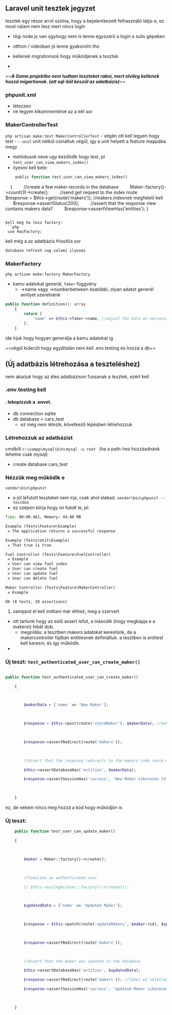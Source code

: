 ## Laravel unit tesztek jegyzet

tesztek egy része arról szólna, hogy a bejelentkezett felhasználó látja-e, ez most nálam nem lesz mert nincs login
- régi node.js van úgyhogy nem is lenne egyszerű  a login a sulis gépeken
- otthon / videóban jó lenne gyakorolni tho

- kellenek migrationsok hogy működjenek a tesztek
-
==***A Game projektbe nem tudtam teszteket rakni, mert elvileg kellenek hozzá migartionok. (ott sql-ből készül az adatbázis)***==
### phpunit.xml
- létezzen
- ne legyen kikommentelve az a két sor

### MakerControllerTest
`php artisan make:test MakerControllerTest`
	 - végén ott kell legyen hogy test
	 - `--unit` unit nélkül csináltuk végül, így a unit helyett a feature mappába megy
	 
- metódusok neve ugy kezdődik hogy test, pl `test_user_can_view_makers_index()`
- ilyesmi kell bele:
  ```php
   public function test_user_can_view_makers_index()
    {
        //create a few maker records in the database
        Maker::factory()->count(3)->create();
        //send get request to the index route
        $response = $this->get(route('makers')); //makers.indexnek megfelelő kell
        $response->assertStatus(200);
        //assert that the response view contains makers data?
        $response->assertViewHas('entities');
	}
```

kell még ha lesz factory:
```php
 use HasFactory;
```

kell még a az adatbázis frissítős sor
```php
database refresh vag valami ilyesmi
```
### MakerFactory
 `php artisan make:factory MakerFactory`
- kamu adatokat generál, `faker` függvény
	- ->name vagy ->numberbetween ésatöbbi, olyan adatot generél amilyet szeretnénk

```php
public function definition(): array
    {
        return [
            'name' => $this->faker->name, //adjust the data as neccessary
        ];
    }
```

ide írjuk hogy hogyan generálja a kamu adatokat ig

==végül kiderült hogy egyáltalán nem kell .env.testing és hozzá a db==
## (Új adatbázis létrehozása a teszteléshez)
nem akarjuk hogy az éles adatbázison fussanak a tesztek, ezért kell
### .env.testing kell
#### . lekopizzuk a .envet. 
- db connection sqlite
- db database = cars_test
	- ez még nem létezik, következő lépésben létrehozzuk

### Létrehozzuk az adatbázist
cmdből `c:\xampp\mysql\bin\mysql -u root `
(ha a path-hez hozzáadnánk lehetne csak mysql)
- create database cars_test




### Nézzük meg működik e
`vendor\bin\phpunit`
- a jól lefutott teszteket nem írja, csak ahol elakad.
`vendor\bin\phpunit --testdox`
- ez szépen kiírja hogy mi futott le, pl:

```cmd
Time: 00:00.461, Memory: 44.00 MB

Example (Tests\Feature\Example)
 ✔ The application returns a successful response

Example (Tests\Unit\Example)
 ✔ That true is true

Fuel Controller (Tests\Feature\FuelController)
 ✔ Example
 ✔ User can view fuel index
 ✔ User can create fuel
 ✔ User can update fuel
 ✔ User can delete fuel

Maker Controller (Tests\Feature\MakerController)
 ✔ Example

OK (8 tests, 20 assertions)
```

1. xamppot el kell indítani már ehhez, meg a szervert
- ott tartunk hogy az eslő assert lefut, a második (hogy megkapja e a makerst) hibát dob.
	- megoldás: a tesztben makers adatokat kerestünk, de a makercontroller fájlban entitiesnek definiáltuk. a tesztben is entitest kell keresni, és így működik.
- 



### Új teszt: `test_authenticated_user_can_create_maker()`

```php

public function test_authenticated_user_can_create_maker()

    {

  

        $makerData = ['name' => 'New Maker'];

  

        $response = $this->post(route('storeMaker'), $makerData); //makers.store-nek megfelelő

  

        $response->assertRedirect(route('makers'));

  

        //Assert that the response redirects to the makers indx route with a success

        $this->assertDatabaseHas('entities', $makerData);

        $response->assertSessionHas('success', 'New Maker sikeresen létrehozva'); //ugyanaz kell mint a makercontrollerbe

  

    }
```

ez, de nekem nincs meg hozzá a kód hogy működjön is

### Új teszt:


```php
    public function test_user_can_update_maker()

    {

  

        $maker = Maker::factory()->create();

  

        //Simulate an authenticated user

        // $this->actingAs(User::factory()->create());

  

        $updatedData = ['name' => 'Updated Maker'];

  

        $response = $this->patch(route('updateMakers', $maker->id), $updatedData);

  

        $response->assertRedirect(route('makers'));

  

        //Assert that the maker was updated in the database

        $this->assertDatabaseHas('entities', $updatedData);

        $response->assertRedirect(route('makers')); //lehet ez véletlenül van itt

        $response->assertSessionHas('success', 'Updated Maker sikeresen módosítva'); //ugyanaz kell mint a makercontrollerbe

  

    }
```


